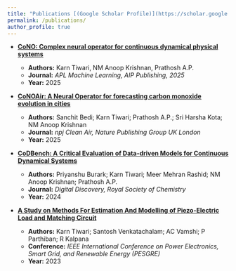 ```yaml
---
title: "Publications [(Google Scholar Profile)](https://scholar.google.com/citations?user=HmjK4PMAAAAJ&hl=en)"
permalink: /publications/
author_profile: true
---
```


- **[CoNO: Complex neural operator for continuous dynamical physical systems](https://pubs.aip.org/aip/aml/article/3/2/026101/3341898/CoNO-Complex-neural-operator-for-continous)**  
  - **Authors:** Karn Tiwari, NM Anoop Krishnan, Prathosh A.P.  
  - **Journal:** *APL Machine Learning, AIP Publishing, 2025*  
  - **Year:** 2025  

- **[CoNOAir: A Neural Operator for forecasting carbon monoxide evolution in cities](https://www.nature.com/articles/s44407-024-00002-5)**  
  - **Authors:** Sanchit Bedi; Karn Tiwari; Prathosh A.P.; Sri Harsha Kota; NM Anoop Krishnan  
  - **Journal:** *npj Clean Air, Nature Publishing Group UK London*  
  - **Year:** 2025  

- **[CoDBench: A Critical Evaluation of Data-driven Models for Continuous Dynamical Systems](https://pubs.rsc.org/en/content/articlehtml/2024/dd/d4dd00028e)**  
  - **Authors:** Priyanshu Burark; Karn Tiwari; Meer Mehran Rashid; NM Anoop Krishnan; Prathosh A.P.  
  - **Journal:** *Digital Discovery, Royal Society of Chemistry*  
  - **Year:** 2024  

- **[A Study on Methods For Estimation And Modelling of Piezo-Electric Load and Matching Circuit](https://ieeexplore.ieee.org/stamp/stamp.jsp?arnumber=10405009)**  
  - **Authors:** Karn Tiwari; Santosh Venkatachalam; AC Vamshi; P Parthiban; R Kalpana  
  - **Conference:** *IEEE International Conference on Power Electronics, Smart Grid, and Renewable Energy (PESGRE)*  
  - **Year:** 2023  
